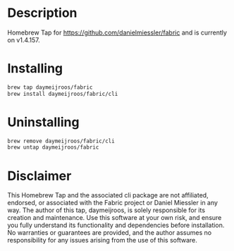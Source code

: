 # Description
Homebrew Tap for https://github.com/danielmiessler/fabric and is currently on v1.4.157. 

# Installing
```bash
brew tap daymeijroos/fabric
brew install daymeijroos/fabric/cli
```

# Uninstalling
```bash
brew remove daymeijroos/fabric/cli
brew untap daymeijroos/fabric
```

# Disclaimer
This Homebrew Tap and the associated cli package are not affiliated, endorsed, or associated with the Fabric project or Daniel Miessler in any way. The author of this tap, daymeijroos, is solely responsible for its creation and maintenance. Use this software at your own risk, and ensure you fully understand its functionality and dependencies before installation. No warranties or guarantees are provided, and the author assumes no responsibility for any issues arising from the use of this software.